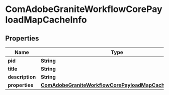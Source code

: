 

# ComAdobeGraniteWorkflowCorePayloadMapCacheInfo

## Properties

Name | Type | Description | Notes
------------ | ------------- | ------------- | -------------
**pid** | **String** |  |  [optional]
**title** | **String** |  |  [optional]
**description** | **String** |  |  [optional]
**properties** | [**ComAdobeGraniteWorkflowCorePayloadMapCacheProperties**](ComAdobeGraniteWorkflowCorePayloadMapCacheProperties.md) |  |  [optional]



